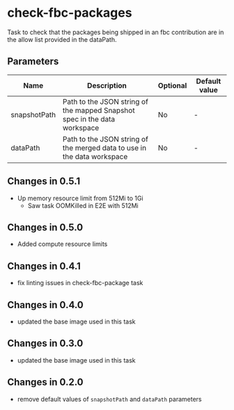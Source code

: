 # check-fbc-packages

Task to check that the packages being shipped in an fbc contribution are in the allow list provided in the dataPath.

## Parameters

| Name           | Description                                                               | Optional | Default value |
|----------------|---------------------------------------------------------------------------|----------|---------------|
| snapshotPath   | Path to the JSON string of the mapped Snapshot spec in the data workspace | No       | -             |
| dataPath       | Path to the JSON string of the merged data to use in the data workspace   | No       | -             |

## Changes in 0.5.1
* Up memory resource limit from 512Mi to 1Gi
  * Saw task OOMKilled in E2E with 512Mi

## Changes in 0.5.0
* Added compute resource limits

## Changes in 0.4.1
* fix linting issues in check-fbc-package task

## Changes in 0.4.0
* updated the base image used in this task

## Changes in 0.3.0
* updated the base image used in this task

## Changes in 0.2.0
* remove default values of `snapshotPath` and `dataPath` parameters

